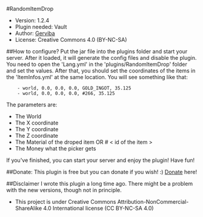 #RandomItemDrop
 * Version: 1.2.4
 * Plugin needed: Vault
 * Author: [Gerviba]
 * License: Creative Commons 4.0 (BY-NC-SA)

##How to configure?
Put the jar file into the plugins folder and start your server. After it loaded, it will generate the config files and disable the plugin. You need to open the 'Lang.yml' in the 'plugins/RandomItemDrop' folder and set the values. After that, you should set the coordinates of the items in the 'ItemInfos.yml' at the same location. You will see something like that:

```
	- world, 0.0, 0.0, 0.0, GOLD_INGOT, 35.125
	- world, 0.0, 0.0, 0.0, #266, 35.125
```

The parameters are:
 * The World
 * The X coordinate
 * The Y coordinate
 * The Z coordinate
 * The Material of the droped item OR # < id of the item >
 * The Money what the picker gets

If you've finished, you can start your server and enjoy the plugin! Have fun!

##Donate: 
This plugin is free but you can donate if you wish! :) 
[Donate] here!

##Disclaimer
I wrote this plugin a long time ago. There might be a problem with the new versions, though not in principle. 

* This project is under Creative Commons Attribution-NonCommercial-ShareAlike 4.0 International license (CC BY-NC-SA 4.0)

[Gerviba]:https://github.com/Gerviba
[Donate]:https://www.paypal.com/cgi-bin/webscr?cmd=_s-xclick&hosted_button_id=64K9CU3CX3FV4
